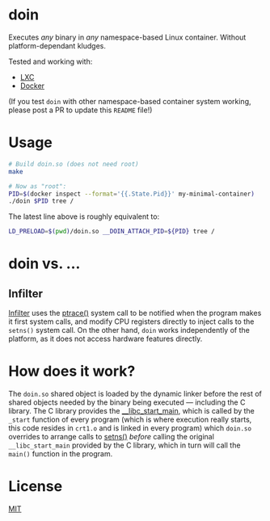 doin
====

Executes *any* binary in *any* namespace-based Linux container.
Without platform-dependant kludges.

Tested and working with:

* [LXC](https://linuxcontainers.org/)
* [Docker](http://www.docker.com/)

(If you test `doin` with other namespace-based container system working,
please post a PR to update this `README` file!)


Usage
=====

```sh
# Build doin.so (does not need root)
make

# Now as "root":
PID=$(docker inspect --format='{{.State.Pid}}' my-minimal-container)
./doin $PID tree /
```

The latest line above is roughly equivalent to:

```sh
LD_PRELOAD=$(pwd)/doin.so __DOIN_ATTACH_PID=${PID} tree /
```

doin vs. …
==========

Infilter
--------

[Infilter](https://github.com/yadutaf/infilter) uses the
[ptrace()](http://linux.die.net/man/2/ptrace) system call to be notified when
the program makes it first system calls, and modify CPU registers directly
to inject calls to the `setns()` system call. On the other hand, `doin` works
independently of the platform, as it does not access hardware features
directly.


How does it work?
=================

The `doin.so` shared object is loaded by the dynamic linker before the rest of
shared objects needed by the binary being executed — including the C library.
The C library provides the
[__libc_start_main](http://refspecs.linuxbase.org/LSB_3.1.1/LSB-Core-generic/LSB-Core-generic/baselib---libc-start-main-.html),
which is called by the `_start` function of every program (which is where
execution really starts, this code resides in `crt1.o` and is linked in every
program) which `doin.so` overrides to arrange calls to
[setns()](http://linux.die.net/man/2/setns) *before* calling the original
`__libc_start_main` provided by the C library, which in turn will call the
`main()` function in the program.


License
=======

[MIT](http://opensource.org/licenses/mit)

